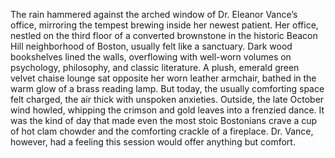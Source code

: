 The rain hammered against the arched window of Dr. Eleanor Vance’s office, mirroring the tempest brewing inside her newest patient.  Her office, nestled on the third floor of a converted brownstone in the historic Beacon Hill neighborhood of Boston, usually felt like a sanctuary.  Dark wood bookshelves lined the walls, overflowing with well-worn volumes on psychology, philosophy, and classic literature. A plush, emerald green velvet chaise lounge sat opposite her worn leather armchair, bathed in the warm glow of a brass reading lamp.  But today, the usually comforting space felt charged, the air thick with unspoken anxieties.  Outside, the late October wind howled, whipping the crimson and gold leaves into a frenzied dance.  It was the kind of day that made even the most stoic Bostonians crave a cup of hot clam chowder and the comforting crackle of a fireplace. Dr. Vance, however, had a feeling this session would offer anything but comfort.
